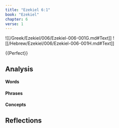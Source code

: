 ```yaml
---
title: "Ezekiel 6:1"
book: "Ezekiel"
chapter: 6
verse: 1
---
```

![[/Greek/Ezekiel/006/Ezekiel-006-001G.md#Text]]
![[/Hebrew/Ezekiel/006/Ezekiel-006-001H.md#Text]]

{{Perfect}}

## Analysis

#### Words

#### Phrases

#### Concepts

## Reflections

